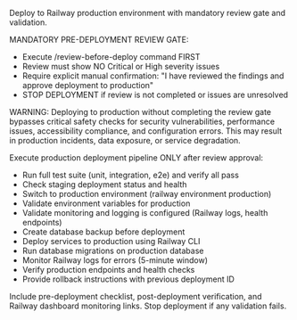 Deploy to Railway production environment with mandatory review gate and validation.

MANDATORY PRE-DEPLOYMENT REVIEW GATE:
- Execute /review-before-deploy command FIRST
- Review must show NO Critical or High severity issues
- Require explicit manual confirmation: "I have reviewed the findings and approve deployment to production"
- STOP DEPLOYMENT if review is not completed or issues are unresolved

WARNING: Deploying to production without completing the review gate bypasses critical safety checks for security vulnerabilities, performance issues, accessibility compliance, and configuration errors. This may result in production incidents, data exposure, or service degradation.

Execute production deployment pipeline ONLY after review approval:
- Run full test suite (unit, integration, e2e) and verify all pass
- Check staging deployment status and health
- Switch to production environment (railway environment production)
- Validate environment variables for production
- Validate monitoring and logging is configured (Railway logs, health endpoints)
- Create database backup before deployment
- Deploy services to production using Railway CLI
- Run database migrations on production database
- Monitor Railway logs for errors (5-minute window)
- Verify production endpoints and health checks
- Provide rollback instructions with previous deployment ID

Include pre-deployment checklist, post-deployment verification, and Railway dashboard monitoring links. Stop deployment if any validation fails.
